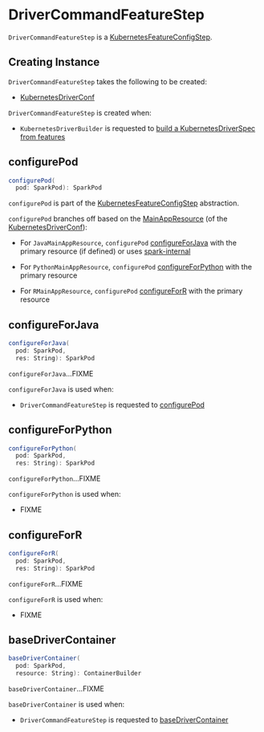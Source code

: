 # DriverCommandFeatureStep

`DriverCommandFeatureStep` is a [KubernetesFeatureConfigStep](KubernetesFeatureConfigStep.md).

## Creating Instance

`DriverCommandFeatureStep` takes the following to be created:

* <span id="conf"> [KubernetesDriverConf](KubernetesDriverConf.md)

`DriverCommandFeatureStep` is created when:

* `KubernetesDriverBuilder` is requested to [build a KubernetesDriverSpec from features](KubernetesDriverBuilder.md#buildFromFeatures)

## <span id="configurePod"> configurePod

```scala
configurePod(
  pod: SparkPod): SparkPod
```

`configurePod` is part of the [KubernetesFeatureConfigStep](KubernetesFeatureConfigStep.md#configurePod) abstraction.

`configurePod` branches off based on the [MainAppResource](KubernetesDriverConf.md#mainAppResource) (of the [KubernetesDriverConf](#conf)):

* For `JavaMainAppResource`, `configurePod` [configureForJava](#configureForJava) with the primary resource (if defined) or uses [spark-internal](../tools/SparkLauncher.md#NO_RESOURCE)

* For `PythonMainAppResource`, `configurePod` [configureForPython](#configureForPython) with the primary resource

* For `RMainAppResource`, `configurePod` [configureForR](#configureForR) with the primary resource

## <span id="configureForJava"> configureForJava

```scala
configureForJava(
  pod: SparkPod,
  res: String): SparkPod
```

`configureForJava`...FIXME

`configureForJava` is used when:

* `DriverCommandFeatureStep` is requested to [configurePod](#configurePod)

## <span id="configureForPython"> configureForPython

```scala
configureForPython(
  pod: SparkPod,
  res: String): SparkPod
```

`configureForPython`...FIXME

`configureForPython` is used when:

* FIXME

## <span id="configureForR"> configureForR

```scala
configureForR(
  pod: SparkPod,
  res: String): SparkPod
```

`configureForR`...FIXME

`configureForR` is used when:

* FIXME

## <span id="baseDriverContainer"> baseDriverContainer

```scala
baseDriverContainer(
  pod: SparkPod,
  resource: String): ContainerBuilder
```

`baseDriverContainer`...FIXME

`baseDriverContainer` is used when:

* `DriverCommandFeatureStep` is requested to [baseDriverContainer](DriverCommandFeatureStep.md#)
